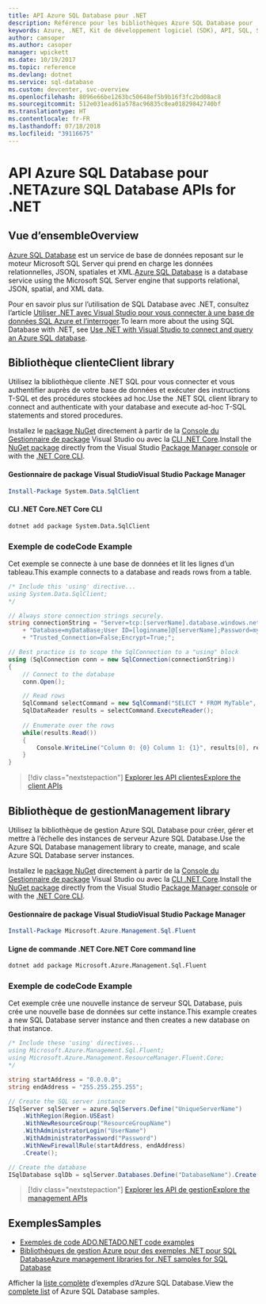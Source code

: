 ```yaml
---
title: API Azure SQL Database pour .NET
description: Référence pour les bibliothèques Azure SQL Database pour .NET
keywords: Azure, .NET, Kit de développement logiciel (SDK), API, SQL, SQL Database
author: camsoper
ms.author: casoper
manager: wpickett
ms.date: 10/19/2017
ms.topic: reference
ms.devlang: dotnet
ms.service: sql-database
ms.custom: devcenter, svc-overview
ms.openlocfilehash: 8096e66be1263bc50648ef5b9b16f3fc2bd08ac8
ms.sourcegitcommit: 512e031ead61a578ac96835c8ea01829842740bf
ms.translationtype: HT
ms.contentlocale: fr-FR
ms.lasthandoff: 07/18/2018
ms.locfileid: "39116675"
---
```

# <a name="azure-sql-database-apis-for-net"></a><span data-ttu-id="85b8b-104">API Azure SQL Database pour .NET</span><span class="sxs-lookup"><span data-stu-id="85b8b-104">Azure SQL Database APIs for .NET</span></span>

## <a name="overview"></a><span data-ttu-id="85b8b-105">Vue d’ensemble</span><span class="sxs-lookup"><span data-stu-id="85b8b-105">Overview</span></span>

<span data-ttu-id="85b8b-106">[Azure SQL Database](https://docs.microsoft.com/azure/sql-database/sql-database-technical-overview) est un service de base de données reposant sur le moteur Microsoft SQL Server qui prend en charge les données relationnelles, JSON, spatiales et XML.</span><span class="sxs-lookup"><span data-stu-id="85b8b-106">[Azure SQL Database](https://docs.microsoft.com/azure/sql-database/sql-database-technical-overview) is a database service using the Microsoft SQL Server engine that supports relational, JSON, spatial, and XML data.</span></span> 

<span data-ttu-id="85b8b-107">Pour en savoir plus sur l’utilisation de SQL Database avec .NET, consultez l’article [Utiliser .NET avec Visual Studio pour vous connecter à une base de données SQL Azure et l’interroger](https://docs.microsoft.com/azure/sql-database/sql-database-connect-query-dotnet-visual-studio).</span><span class="sxs-lookup"><span data-stu-id="85b8b-107">To learn more about the using SQL Database with .NET, see [Use .NET with Visual Studio to connect and query an Azure SQL database](https://docs.microsoft.com/azure/sql-database/sql-database-connect-query-dotnet-visual-studio).</span></span>

## <a name="client-library"></a><span data-ttu-id="85b8b-108">Bibliothèque cliente</span><span class="sxs-lookup"><span data-stu-id="85b8b-108">Client library</span></span>

<span data-ttu-id="85b8b-109">Utilisez la bibliothèque cliente .NET SQL pour vous connecter et vous authentifier auprès de votre base de données et exécuter des instructions T-SQL et des procédures stockées ad hoc.</span><span class="sxs-lookup"><span data-stu-id="85b8b-109">Use the .NET SQL client library to connect and authenticate with your database and execute ad-hoc T-SQL statements and stored procedures.</span></span>

<span data-ttu-id="85b8b-110">Installez le [package NuGet]( https://www.nuget.org/packages/System.Data.SqlClient) directement à partir de la [Console du Gestionnaire de package](https://docs.microsoft.com/nuget/tools/package-manager-console) Visual Studio ou avec la [CLI .NET Core](https://docs.microsoft.com/dotnet/core/tools/dotnet-add-package).</span><span class="sxs-lookup"><span data-stu-id="85b8b-110">Install the [NuGet package]( https://www.nuget.org/packages/System.Data.SqlClient) directly from the Visual Studio [Package Manager console](https://docs.microsoft.com/nuget/tools/package-manager-console) or with the [.NET Core CLI](https://docs.microsoft.com/dotnet/core/tools/dotnet-add-package).</span></span>

#### <a name="visual-studio-package-manager"></a><span data-ttu-id="85b8b-111">Gestionnaire de package Visual Studio</span><span class="sxs-lookup"><span data-stu-id="85b8b-111">Visual Studio Package Manager</span></span>

```powershell
Install-Package System.Data.SqlClient
```

#### <a name="net-core-cli"></a><span data-ttu-id="85b8b-112">CLI .NET Core</span><span class="sxs-lookup"><span data-stu-id="85b8b-112">.NET Core CLI</span></span>

```bash
dotnet add package System.Data.SqlClient
```

### <a name="code-example"></a><span data-ttu-id="85b8b-113">Exemple de code</span><span class="sxs-lookup"><span data-stu-id="85b8b-113">Code Example</span></span>

<span data-ttu-id="85b8b-114">Cet exemple se connecte à une base de données et lit les lignes d’un tableau.</span><span class="sxs-lookup"><span data-stu-id="85b8b-114">This example connects to a database and reads rows from a table.</span></span>

```csharp
/* Include this 'using' directive...
using System.Data.SqlClient;
*/

// Always store connection strings securely. 
string connectionString = "Server=tcp:[serverName].database.windows.net;" 
    + "Database=myDataBase;User ID=[loginname]@[serverName];Password=myPassword;"
    + "Trusted_Connection=False;Encrypt=True;";

// Best practice is to scope the SqlConnection to a "using" block
using (SqlConnection conn = new SqlConnection(connectionString))
{
    // Connect to the database
    conn.Open();

    // Read rows
    SqlCommand selectCommand = new SqlCommand("SELECT * FROM MyTable", conn);
    SqlDataReader results = selectCommand.ExecuteReader();
    
    // Enumerate over the rows
    while(results.Read())
    {
        Console.WriteLine("Column 0: {0} Column 1: {1}", results[0], results[1]);
    }
}
```

> [!div class="nextstepaction"]
> [<span data-ttu-id="85b8b-115">Explorer les API clientes</span><span class="sxs-lookup"><span data-stu-id="85b8b-115">Explore the client APIs</span></span>](/dotnet/api/overview/azure/sql/client)

## <a name="management-library"></a><span data-ttu-id="85b8b-116">Bibliothèque de gestion</span><span class="sxs-lookup"><span data-stu-id="85b8b-116">Management library</span></span>

<span data-ttu-id="85b8b-117">Utilisez la bibliothèque de gestion Azure SQL Database pour créer, gérer et mettre à l’échelle des instances de serveur Azure SQL Database.</span><span class="sxs-lookup"><span data-stu-id="85b8b-117">Use the Azure SQL Database management library to create, manage, and scale Azure SQL Database server instances.</span></span>

<span data-ttu-id="85b8b-118">Installez le [package NuGet](https://www.nuget.org/packages/Microsoft.Azure.Management.Sql.Fluent/) directement à partir de la [Console du Gestionnaire de package](https://docs.microsoft.com/nuget/tools/package-manager-console) Visual Studio ou avec la [CLI .NET Core](https://docs.microsoft.com/dotnet/core/tools/dotnet-add-package).</span><span class="sxs-lookup"><span data-stu-id="85b8b-118">Install the [NuGet package](https://www.nuget.org/packages/Microsoft.Azure.Management.Sql.Fluent/) directly from the Visual Studio [Package Manager console](https://docs.microsoft.com/nuget/tools/package-manager-console) or with the [.NET Core CLI](https://docs.microsoft.com/dotnet/core/tools/dotnet-add-package).</span></span>

#### <a name="visual-studio-package-manager"></a><span data-ttu-id="85b8b-119">Gestionnaire de package Visual Studio</span><span class="sxs-lookup"><span data-stu-id="85b8b-119">Visual Studio Package Manager</span></span>

```powershell
Install-Package Microsoft.Azure.Management.Sql.Fluent
``` 

#### <a name="net-core-command-line"></a><span data-ttu-id="85b8b-120">Ligne de commande .NET Core</span><span class="sxs-lookup"><span data-stu-id="85b8b-120">.NET Core command line</span></span>

```bash
dotnet add package Microsoft.Azure.Management.Sql.Fluent
```

### <a name="code-example"></a><span data-ttu-id="85b8b-121">Exemple de code</span><span class="sxs-lookup"><span data-stu-id="85b8b-121">Code Example</span></span>

<span data-ttu-id="85b8b-122">Cet exemple crée une nouvelle instance de serveur SQL Database, puis crée une nouvelle base de données sur cette instance.</span><span class="sxs-lookup"><span data-stu-id="85b8b-122">This example creates a new SQL Database server instance and then creates a new database on that instance.</span></span>

```csharp
/* Include these 'using' directives...
using Microsoft.Azure.Management.Sql.Fluent;
using Microsoft.Azure.Management.ResourceManager.Fluent.Core;
*/

string startAddress = "0.0.0.0";
string endAddress = "255.255.255.255";

// Create the SQL server instance
ISqlServer sqlServer = azure.SqlServers.Define("UniqueServerName")
    .WithRegion(Region.USEast)
    .WithNewResourceGroup("ResourceGroupName")
    .WithAdministratorLogin("UserName")
    .WithAdministratorPassword("Password")
    .WithNewFirewallRule(startAddress, endAddress)
    .Create();

// Create the database
ISqlDatabase sqlDb = sqlServer.Databases.Define("DatabaseName").Create();
```

> [!div class="nextstepaction"]
> [<span data-ttu-id="85b8b-123">Explorer les API de gestion</span><span class="sxs-lookup"><span data-stu-id="85b8b-123">Explore the management APIs</span></span>](/dotnet/api/overview/azure/sql/management)

## <a name="samples"></a><span data-ttu-id="85b8b-124">Exemples</span><span class="sxs-lookup"><span data-stu-id="85b8b-124">Samples</span></span>

- [<span data-ttu-id="85b8b-125">Exemples de code ADO.NET</span><span class="sxs-lookup"><span data-stu-id="85b8b-125">ADO.NET code examples</span></span>](/dotnet/framework/data/adonet/ado-net-code-examples)
- [<span data-ttu-id="85b8b-126">Bibliothèques de gestion Azure pour des exemples .NET pour SQL Database</span><span class="sxs-lookup"><span data-stu-id="85b8b-126">Azure management libraries for .NET samples for SQL Database</span></span>](/dotnet/azure/dotnet-sdk-azure-sql-database-samples)

<span data-ttu-id="85b8b-127">Afficher la [liste complète](https://azure.microsoft.com/resources/samples/?platform=dotnet&term=sql+database) d’exemples d’Azure SQL Database.</span><span class="sxs-lookup"><span data-stu-id="85b8b-127">View the [complete list](https://azure.microsoft.com/resources/samples/?platform=dotnet&term=sql+database) of Azure SQL Database samples.</span></span>

